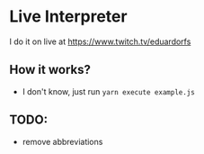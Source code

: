 # Live Interpreter

I do it on live at https://www.twitch.tv/eduardorfs

## How it works?

- I don't know, just run `yarn execute example.js`

## TODO:

- remove abbreviations
